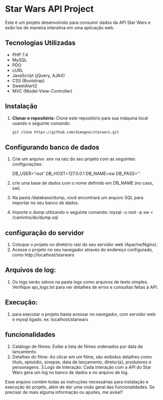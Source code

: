# Star Wars API Project

Este é um projeto desenvolvido para consumir dados da API Star Wars e exibi-los de maneira interativa em uma aplicação web.

## Tecnologias Utilizadas
- PHP 7.4
- MySQL
- PDO
- cURL
- JavaScript (jQuery, AJAX)
- CSS (Bootstrap)
- SweetAlert2
- MVC (Model-View-Controller)

## Instalação

1. **Clonar o repositório:**
   Clone este repositório para sua máquina local usando o seguinte comando:
   ```bash
   git clone https://github.com/dimagno/starwars.git

## Configurando banco de dados
1. Crie um arquivo .env na raiz do seu projeto com as seguintes configurações:
   
   DB_USER='root'
   DB_HOST=127.0.0.1
   DB_NAME=sw
   DB_PASS=''
   
3. crie uma base de dados com o nome definido em DB_NAME (no caso, sw).
4. Na pasta /database/dump, você encontrará um arquivo SQL para importar no seu banco de dados.
5. Importe o dump utilizando o seguinte comando:  mysql -u root -p sw < /caminho/do/dump.sql

## configuração  do servidor
1. Coloque o projeto no diretório raiz do seu servidor web (Apache/Nginx).
2. Acesse o projeto no seu navegador através do endereço configurado, como http://localhost/starwars

## Arquivos de log:
1. Os logs serão salvos na pasta logs como arquivos de texto simples. Verifique api_logs.txt para ver detalhes de erros e consultas feitas à API.
 ## Execução:
1. para executar o projeto basta acessar no navegador, com servidor web e mysql ligado. ex: localhost/starwars

## funcionalidades
1. Catálogo de filmes: Exibe a lista de filmes ordenados por data de lançamento.
2. Detalhes do filme: Ao clicar em um filme, são exibidos detalhes como título, episódio, sinopse, data de lançamento, diretor(a), produtores e personagens.
3.Logs de Interação: Cada interação com a API do Star Wars gera um log no banco de dados e no arquivo de log.

   
Esse arquivo contém todas as instruções necessárias para instalação e execução do projeto, além de dar uma visão geral das funcionalidades. Se precisar de mais alguma informação ou ajustes, me avise!!
